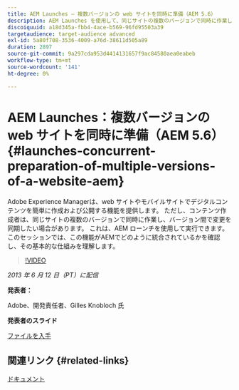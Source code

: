 ```yaml
---
title: AEM Launches – 複数バージョンの web サイトを同時に準備（AEM 5.6）
description: AEM Launches を使用して、同じサイトの複数のバージョンで同時に作業し、変更を同期する方法を説明します。 AEM Launches がどのようにAEMに統合されているのか、その基本的な仕組みについて学びます。
discoiquuid: a18d345a-fbb4-4ace-b569-96fd95503a39
targetaudience: target-audience advanced
exl-id: 5a80f708-3536-4009-a76d-38611d505a89
duration: 2897
source-git-commit: 9a297cda953d4414131657f9ac84580aea0eabeb
workflow-type: tm+mt
source-wordcount: '141'
ht-degree: 0%

---
```


# AEM Launches：複数バージョンの web サイトを同時に準備（AEM 5.6） {#launches-concurrent-preparation-of-multiple-versions-of-a-website-aem}

Adobe Experience Managerは、web サイトやモバイルサイトでデジタルコンテンツを簡単に作成および公開する機能を提供します。 ただし、コンテンツ作成者は、同じサイトの複数のバージョンで同時に作業し、バージョン間で変更を同期したい場合があります。 これは、AEM ローンチを使用して実行できます。 このセッションでは、この機能がAEMでどのように統合されているかを確認し、その基本的な仕組みを理解します。

>[!VIDEO](https://video.tv.adobe.com/v/19579/?quality=9)

*2013 年 6 月 12 日（PT）に配信*

**発表者：**

Adobe、開発責任者、Gilles Knobloch 氏

**発表者のスライド**

[ファイルを入手](assets/2013-06-12-launches-cqgems.pdf)

## 関連リンク {#related-links}

[ドキュメント](https://docs.adobe.com/docs/en/cq/current/wcm/launches.html)

<!--
[Get back to the Overview](https://helpx.adobe.com/experience-manager/kt/eseminars/gems/aem-index.html)
-->
